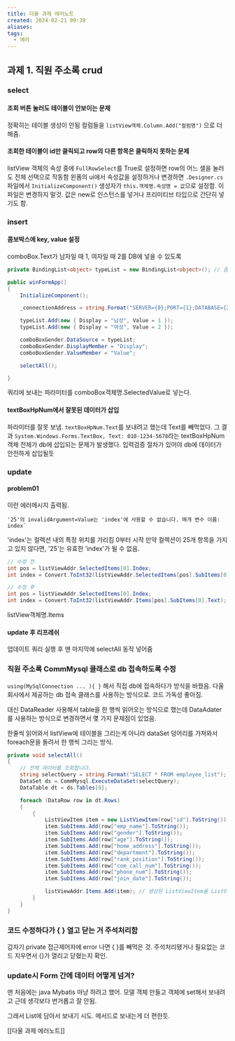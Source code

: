 ```yaml
---
title: 다울 과제 에러노트
created: 2024-02-21 09:39
aliases: 
tags:
  - 에러
---
```

## 과제 1. 직원 주소록 crud
### select
#### 조회 버튼 눌러도 테이블이 안보이는 문제
정확히는 테이블 생성이 안됨
컬럼들을 `listView객체.Column.Add("컬럼명")` 으로 더해줌.

#### 조회한 테이블이 id만 클릭되고 row의 다른 항목은 클릭하지 못하는 문제
listView 객체의 속성 중에 `FullRowSelect`를 True로 설정하면 row의 어느 셀을 눌러도 전체 선택으로 작동함
윈폼의 ui에서 속성값을 설정하거나 변경하면 `.Designer.cs` 파일에서 `InitializeComponent()` 생성자가 `this.객체명.속성명 = 값`으로 설정함.
이 파일은 변경하지 말것. 
값은 new로 인스턴스를 넣거나 프리미티브 타입으로 간단히 넣기도 함.

### insert
#### 콤보박스에 key, value 설정
comboBox.Text가 남자일 때 1, 여자일 때 2를 DB에 넣을 수 있도록
```cs
private BindingList<object> typeList = new BindingList<object>(); // 콤보박스 키벨류 담을 객체

public winFormApp()
{
    InitializeComponent();

    _connectionAddress = string.Format("SERVER={0};PORT={1};DATABASE={2};UID={3};PASSWORD={4};", _server, _port, _database, _id, _pw);

    typeList.Add(new { Display = "남성", Value = 1 });
    typeList.Add(new { Display = "여성", Value = 2 });

    comboBoxGender.DataSource = typeList;
    comboBoxGender.DisplayMember = "Display";
    comboBoxGender.ValueMember = "Value";

    selectAll();

}
```

쿼리에 보내는 파라미터를 comboBox객체명.SelectedValue로 넣는다.

#### textBoxHpNum에서 잘못된 데이터가 삽입
파라미터를 잘못 보냄. 
`textBoxHpNum.Text`를 보내려고 했는데 Text를 빼먹었다.
그 결과 `System.Windows.Forms.TextBox, Text: 010-1234-5678`라는 textBoxHpNum 객체 전체가 db에 삽입되는 문제가 발생했다.
입력검증 절차가 있어야 db에 데이터가 안전하게 삽입될듯

### update
#### problem01
이런 에러메시지 출력됨.
```
'25'의 invalidArgument=Value는 'index'에 사용할 수 없습니다. 매개 변수 이름: index`
```
'index'는 컬렉션 내의 특정 위치를 가리킴
0부터 시작
만약 컬렉션이 25개 항목을 가지고 있지 않다면, '25'는 유효한 'index'가 될 수 없음.

```cs
// 수정 전
int pos = listViewAddr.SelectedItems[0].Index;
int index = Convert.ToInt32(listViewAddr.SelectedItems[pos].SubItems[0].Text);

// 수정 후
int pos = listViewAddr.SelectedItems[0].Index;
int index = Convert.ToInt32(listViewAddr.Items[pos].SubItems[0].Text);
```

listView객체명.Items

#### update 후 리프레쉬
업데이트 쿼리 실행 후 맨 마지막에 selectAll 동작 넣어줌

### 직원 주소록 CommMysql 클래스로 db 접속하도록 수정
`using(MySqlConnection ... ){ }` 해서 직접 db에 접속하다가 방식을 바꿨음. 
다울 회사에서 제공하는 db 접속 클래스를 사용하는 방식으로.
코드 가독성 좋아짐.

대신 DataReader 사용해서 table을 한 행씩 읽어오는 방식으로 했는데 DataAdater 를 사용하는 방식으로 변경하면서 몇 가지 문제점이 있었음.

한줄씩 읽어와서 listView에 테이블을 그리는게 아니라
dataSet 덩어리를 가져와서 foreach문을 돌려서 한 행씩 그리는 방식.

```csharp
private void selectAll()
{
    // 전체 데이터를 조회합니다.          
    string selectQuery = string.Format("SELECT * FROM employee_list");
    DataSet ds = CommMysql.ExecuteDataSet(selectQuery);
    DataTable dt = ds.Tables[0];

    foreach (DataRow row in dt.Rows)
    {
        {
            ListViewItem item = new ListViewItem(row["id"].ToString()); // 첫 번째 열을 ListViewItem으로 생성
            item.SubItems.Add(row["emp_name"].ToString());
            item.SubItems.Add(row["gender"].ToString());
            item.SubItems.Add(row["age"].ToString());
            item.SubItems.Add(row["home_address"].ToString());
            item.SubItems.Add(row["department"].ToString());
            item.SubItems.Add(row["rank_position"].ToString());
            item.SubItems.Add(row["com_call_num"].ToString());
            item.SubItems.Add(row["phone_num"].ToString());
            item.SubItems.Add(row["join_date"].ToString());

            listViewAddr.Items.Add(item); // 생성된 ListViewItem을 ListView에 추가
        }
    }
}
```

### 코드 수정하다가 { } 열고 닫는 거 주석처리함
갑자기 private 접근제어자에 error 나면 { }를 빼먹은 것.
주석처리됐거나
필요없는 코드 지우면서
{}가 열리고 닫혔는지 확인.


### update시 Form 간에 데이터 어떻게 넘겨?
맨 처음에는 java Mybatis 마냥 하려고 했어.
모델 객체 만들고 객체에 set해서 보내려고
근데 생각보다 번거롭고 잘 안됨.

그래서 List<string>에 담아서 보내기 시도.
메서드로 보내는게 더 편한듯.


[[다울 과제 에러노트]]
